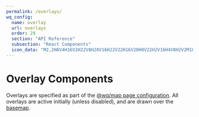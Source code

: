 ```yaml
---
permalink: /overlays/
wq_config:
  name: overlay
  url: overlays
  order: 29
  section: "API Reference"
  subsection: "React Components"
  icon_data: "M2,2H8V4H16V2H22V8H20V16H22V22H16V20H8V22H2V16H4V8H2V2M16,8V6H8V8H6V16H8V18H16V16H18V8H16M4,4V6H6V4H4M18,4V6H20V4H18M4,18V20H6V18H4M18,18V20H20V18H18Z"
---
```


# Overlay Components

Overlays are specified as part of the [@wq/map page configuration][@wq/map].  All overlays are active initially (unless disabled), and are drawn over the [basemap].

[@wq/map]: ../@wq/map.md
[basemap]: ../basemaps/index.md
